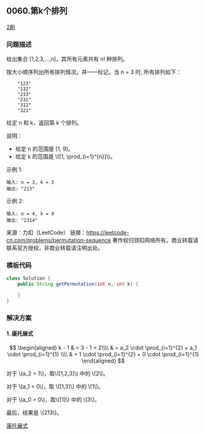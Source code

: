 <script src="https://cdn.bootcss.com/mathjax/2.7.7/MathJax.js?config=TeX-AMS-MML_HTMLorMML"></script>

## 0060.第k个排列

[2刷](qu0060/solu/Solution.java)

### 问题描述

给出集合 [1,2,3,…,n]，其所有元素共有 n! 种排列。

按大小顺序列出所有排列情况，并一一标记，当 n = 3 时, 所有排列如下：

```
    "123"
    "132"
    "213"
    "231"
    "312"
    "321"
```

给定 n 和 k，返回第 k 个排列。

说明：

* 给定 n 的范围是 [1, 9]。
* 给定 k 的范围是 \\([1,  \prod_{i=1}^{n}]\\)。

示例 1:

```
输入: n = 3, k = 3
输出: "213"
```

示例 2:

```
输入: n = 4, k = 9
输出: "2314"
```

来源：力扣（LeetCode）
链接：https://leetcode-cn.com/problems/permutation-sequence
著作权归领扣网络所有。商业转载请联系官方授权，非商业转载请注明出处。


### 模板代码

``` java
class Solution {
    public String getPermutation(int n, int k) {

    }
}
```

### 解决方案

#### 1. 康托展式

$$
\begin{aligned}
k - 1 
& = 3 - 1 = 2\\\\
& = a_2 \cdot \prod_{i=1}^{2} + a_1 \cdot \prod_{i=1}^{1} \\\\
& = 1 \cdot \prod_{i=1}^{2} + 0 \cdot \prod_{i=1}^{1}
\end{aligned}
$$

对于 \\(a_2 = 1\\)，取\\([1,2,3]\\) 中的 \\(2\\)。

对于 \\(a_1 = 0\\)，取 \\([1,3]\\) 中的 \\(1\\)。

对于 \\(a_0 = 0\\)，取\\([1]\\) 中的 \\(3\\)。

最后，结果是 \\(213\\)。

[康托展式](qu0060/solu1/Solution.java)


